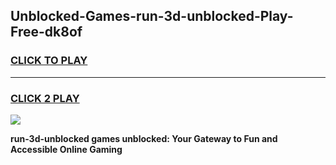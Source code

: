 
## Unblocked-Games-run-3d-unblocked-Play-Free-dk8of
<h3>
<a href="https://premium76.site?title=run-3d-unblocked&ref=23A">CLICK TO PLAY</a></h3>
<hr>

<h3>
<a href="https://premium76.site?title=run-3d-unblocked&ref=23A">CLICK 2 PLAY</a>
  
</h3>

<a href="https://premium76.site?title=run-3d-unblocked&ref=23A"><img src="https://clearcache.store/games.png"></a>


**run-3d-unblocked games unblocked: Your Gateway to Fun and Accessible Online Gaming**
